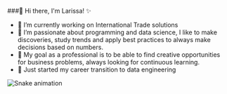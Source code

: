 ###👋 Hi there, I'm Larissa! ✨

- 💬 I’m currently working on International Trade solutions
- 🤖 I’m passionate about programming and data science, I like to make discoveries, study trends and apply best practices to always make decisions based on numbers.
- 📖 My goal as a professional is to be able to find creative opportunities for business problems, always looking for continuous learning.
- 🔢 Just started my career transition to data engineering

![Snake animation](https://github.com/carvalho-larissa/carvalho-larissa/blob/output/github-contribution-grid-snake.svg)
